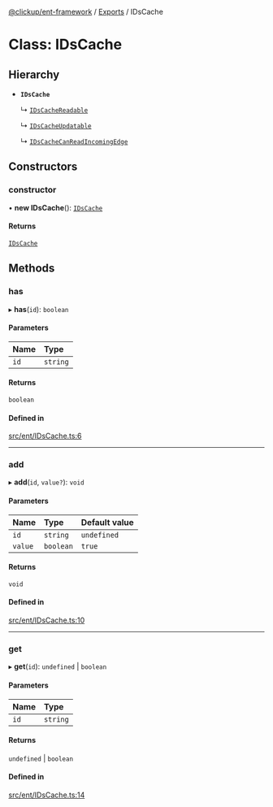 [@clickup/ent-framework](../README.md) / [Exports](../modules.md) / IDsCache

# Class: IDsCache

## Hierarchy

- **`IDsCache`**

  ↳ [`IDsCacheReadable`](IDsCacheReadable.md)

  ↳ [`IDsCacheUpdatable`](IDsCacheUpdatable.md)

  ↳ [`IDsCacheCanReadIncomingEdge`](IDsCacheCanReadIncomingEdge.md)

## Constructors

### constructor

• **new IDsCache**(): [`IDsCache`](IDsCache.md)

#### Returns

[`IDsCache`](IDsCache.md)

## Methods

### has

▸ **has**(`id`): `boolean`

#### Parameters

| Name | Type |
| :------ | :------ |
| `id` | `string` |

#### Returns

`boolean`

#### Defined in

[src/ent/IDsCache.ts:6](https://github.com/clickup/ent-framework/blob/master/src/ent/IDsCache.ts#L6)

___

### add

▸ **add**(`id`, `value?`): `void`

#### Parameters

| Name | Type | Default value |
| :------ | :------ | :------ |
| `id` | `string` | `undefined` |
| `value` | `boolean` | `true` |

#### Returns

`void`

#### Defined in

[src/ent/IDsCache.ts:10](https://github.com/clickup/ent-framework/blob/master/src/ent/IDsCache.ts#L10)

___

### get

▸ **get**(`id`): `undefined` \| `boolean`

#### Parameters

| Name | Type |
| :------ | :------ |
| `id` | `string` |

#### Returns

`undefined` \| `boolean`

#### Defined in

[src/ent/IDsCache.ts:14](https://github.com/clickup/ent-framework/blob/master/src/ent/IDsCache.ts#L14)
